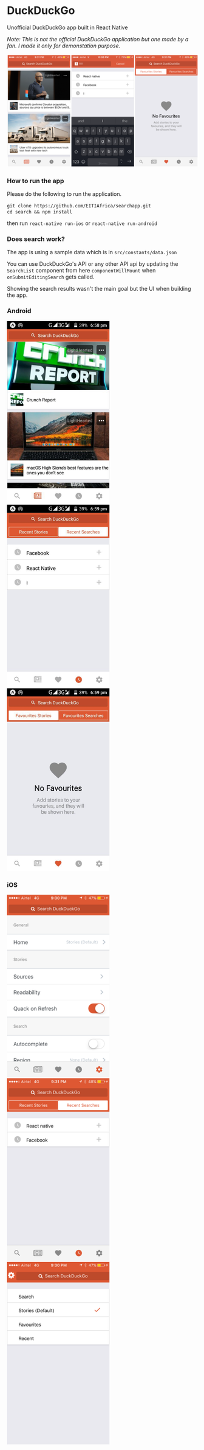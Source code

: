 # DuckDuckGo
Unofficial DuckDuckGo app built in React Native

*Note: This is not the official DuckDuckGo application but one made by a fan. I made it only for demonstation purpose.*



<img src="screenshots/cover.png">







### How to run the app

Please do the following to run the application.
```
git clone https://github.com/EITIAfrica/searchapp.git
cd search && npm install
```
then run `react-native run-ios` or `react-native run-android`

### Does search work?

The app is using a sample data which is in `src/constants/data.json`

You can use DuckDuckGo's API or any other API api by updating the `SearchList` component from here `componentWillMount` when `onSubmitEditingSearch` gets called.

Showing the search results wasn't the main goal but the UI when building the app. 

### Android

<img src="screenshots/stories.jpg?raw=true" width="270"> <img src="screenshots/search.jpg?raw=true" width="270"> <img src="screenshots/favourites.jpg?raw=true" width="270">

### iOS

<img src="screenshots/settings.PNG?raw=true" width="270"> <img src="screenshots/recent_searches.PNG?raw=true" width="270"> <img src="screenshots/defaulttab.PNG?raw=true" width="270">

